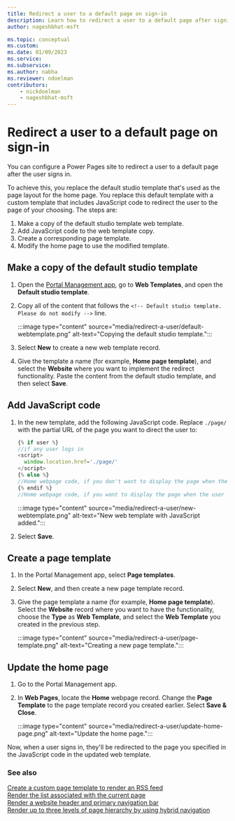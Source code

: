 ```yaml
---
title: Redirect a user to a default page on sign-in
description: Learn how to redirect a user to a default page after signing in.
author: nageshbhat-msft

ms.topic: conceptual
ms.custom: 
ms.date: 01/09/2023
ms.service:
ms.subservice:
ms.author: nabha
ms.reviewer: ndoelman
contributors:
    - nickdoelman
    - nageshbhat-msft
---
```


# Redirect a user to a default page on sign-in

You can configure a Power Pages site to redirect a user to a default page after the user signs in. 

To achieve this, you replace the default studio template that's used as the page layout for the home page. You replace this default template with a custom template that includes JavaScript code to redirect the user to the page of your choosing. The steps are:

1. Make a copy of the default studio template web template.
1. Add JavaScript code to the web template copy.
1. Create a corresponding page template.
1. Modify the home page to use the modified template.

## Make a copy of the default studio template

1. Open the [Portal Management app](../portal-management-app.md), go to **Web Templates**, and open the **Default studio template**.

1. Copy all of the content that follows the `<!-- Default studio template. Please do not modify -->` line.

    :::image type="content" source="media/redirect-a-user/default-webtemplate.png" alt-text="Copying the default studio template.":::

1. Select **New** to create a new web template record.

1. Give the template a name (for example, **Home page template**), and select the **Website** where you want to implement the redirect functionality. Paste the content from the default studio template, and then select **Save**. 

## Add JavaScript code

1. In the new template, add the following JavaScript code. Replace `./page/` with the partial URL of the page you want to direct the user to:

    ```javascript
    {% if user %}
    //if any user logs in
    <script>
      window.location.href='./page/'
    </script>
    {% else %}
    //Home webpage code, if you don't want to display the page when the user is being redirected
    {% endif %}
    //Home webpage code, if you want to display the page when the user is being redirected
    ```

    :::image type="content" source="media/redirect-a-user/new-webtemplate.png" alt-text="New web template with JavaScript added.":::

1. Select **Save**.

## Create a page template

1. In the Portal Management app, select **Page templates**.

1. Select **New**, and then create a new page template record.

1. Give the page template a name (for example, **Home page template**). Select the **Website** record where you want to have the functionality, choose the **Type** as **Web Template**, and select the **Web Template** you created in the previous step.

    :::image type="content" source="media/redirect-a-user/page-template.png" alt-text="Creating a new page template.":::

## Update the home page

1. Go to the Portal Management app.

1. In **Web Pages**, locate the **Home** webpage record. Change the **Page Template** to the page template record you created earlier. Select **Save & Close**.

    :::image type="content" source="media/redirect-a-user/update-home-page.png" alt-text="Update the home page.":::

Now, when a user signs in, they'll be redirected to the page you specified in the JavaScript code in the updated web template.

### See also

[Create a custom page template to render an RSS feed](render-rss-custom-page-template.md)  
[Render the list associated with the current page](render-list-current-page.md)  
[Render a website header and primary navigation bar](render-site-header-primary-navigation.md)  
[Render up to three levels of page hierarchy by using hybrid navigation](hybrid-navigation-render-page-hierachy.md)  


